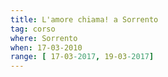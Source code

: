 ```yaml
---
title: L'amore chiama! a Sorrento
tag: corso
where: Sorrento
when: 17-03-2010
range: [ 17-03-2017, 19-03-2017]
---
```

